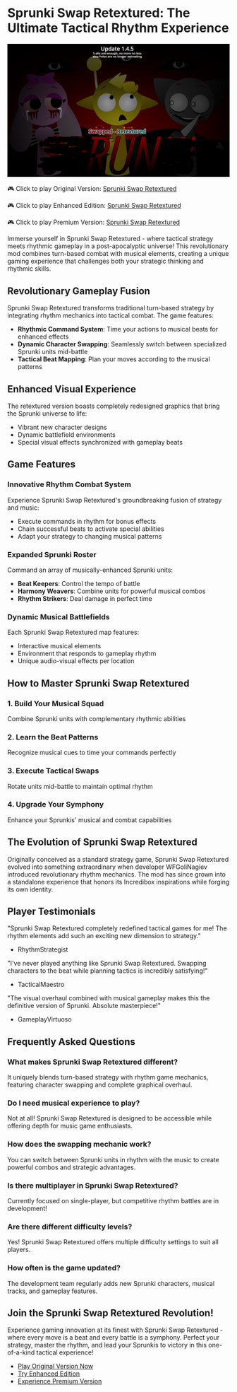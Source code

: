 # Sprunki Swap Retextured: The Ultimate Tactical Rhythm Experience

![Sprunki Swap Retextured](https://raw.githubusercontent.com/sprunkiscrunkly/sprunki-swap-retextured/refs/heads/main/sprunki-swap-retextured.png "Sprunki Swap Retextured Tactical Gameplay")

🎮 Click to play Original Version: [Sprunki Swap Retextured](https://sprunksters.com/sprunki-swap-retextured/ "Official Sprunki Swap Retextured")

🎮 Click to play Enhanced Edition: [Sprunki Swap Retextured](https://sprunkiscrunkly.com/sprunki-swap-retextured/ "Sprunki Swap Retextured Enhanced")

🎮 Click to play Premium Version: [Sprunki Swap Retextured](https://sprunkipyramixed.com/sprunki-swap-retextured/ "Sprunki Swap Retextured Premium")

Immerse yourself in Sprunki Swap Retextured - where tactical strategy meets rhythmic gameplay in a post-apocalyptic universe! This revolutionary mod combines turn-based combat with musical elements, creating a unique gaming experience that challenges both your strategic thinking and rhythmic skills.

## Revolutionary Gameplay Fusion

Sprunki Swap Retextured transforms traditional turn-based strategy by integrating rhythm mechanics into tactical combat. The game features:

- **Rhythmic Command System**: Time your actions to musical beats for enhanced effects
- **Dynamic Character Swapping**: Seamlessly switch between specialized Sprunki units mid-battle
- **Tactical Beat Mapping**: Plan your moves according to the musical patterns

## Enhanced Visual Experience

The retextured version boasts completely redesigned graphics that bring the Sprunki universe to life:

- Vibrant new character designs
- Dynamic battlefield environments
- Special visual effects synchronized with gameplay beats

## Game Features

### Innovative Rhythm Combat System

Experience Sprunki Swap Retextured's groundbreaking fusion of strategy and music:

- Execute commands in rhythm for bonus effects
- Chain successful beats to activate special abilities
- Adapt your strategy to changing musical patterns

### Expanded Sprunki Roster

Command an array of musically-enhanced Sprunki units:

- **Beat Keepers**: Control the tempo of battle
- **Harmony Weavers**: Combine units for powerful musical combos
- **Rhythm Strikers**: Deal damage in perfect time

### Dynamic Musical Battlefields

Each Sprunki Swap Retextured map features:

- Interactive musical elements
- Environment that responds to gameplay rhythm
- Unique audio-visual effects per location

## How to Master Sprunki Swap Retextured

### 1. Build Your Musical Squad
Combine Sprunki units with complementary rhythmic abilities

### 2. Learn the Beat Patterns
Recognize musical cues to time your commands perfectly

### 3. Execute Tactical Swaps
Rotate units mid-battle to maintain optimal rhythm

### 4. Upgrade Your Symphony
Enhance your Sprunkis' musical and combat capabilities

## The Evolution of Sprunki Swap Retextured

Originally conceived as a standard strategy game, Sprunki Swap Retextured evolved into something extraordinary when developer WFGoliNagiev introduced revolutionary rhythm mechanics. The mod has since grown into a standalone experience that honors its Incredibox inspirations while forging its own identity.

## Player Testimonials

"Sprunki Swap Retextured completely redefined tactical games for me! The rhythm elements add such an exciting new dimension to strategy."

- RhythmStrategist

"I've never played anything like Sprunki Swap Retextured. Swapping characters to the beat while planning tactics is incredibly satisfying!"

- TacticalMaestro

"The visual overhaul combined with musical gameplay makes this the definitive version of Sprunki. Absolute masterpiece!"

- GameplayVirtuoso

## Frequently Asked Questions

### What makes Sprunki Swap Retextured different?
It uniquely blends turn-based strategy with rhythm game mechanics, featuring character swapping and complete graphical overhaul.

### Do I need musical experience to play?
Not at all! Sprunki Swap Retextured is designed to be accessible while offering depth for music game enthusiasts.

### How does the swapping mechanic work?
You can switch between Sprunki units in rhythm with the music to create powerful combos and strategic advantages.

### Is there multiplayer in Sprunki Swap Retextured?
Currently focused on single-player, but competitive rhythm battles are in development!

### Are there different difficulty levels?
Yes! Sprunki Swap Retextured offers multiple difficulty settings to suit all players.

### How often is the game updated?
The development team regularly adds new Sprunki characters, musical tracks, and gameplay features.

## Join the Sprunki Swap Retextured Revolution!

Experience gaming innovation at its finest with Sprunki Swap Retextured - where every move is a beat and every battle is a symphony. Perfect your strategy, master the rhythm, and lead your Sprunkis to victory in this one-of-a-kind tactical experience!

- [Play Original Version Now](https://sprunksters.com/sprunki-swap-retextured/)
- [Try Enhanced Edition](https://sprunkiscrunkly.com/sprunki-swap-retextured/)
- [Experience Premium Version](https://sprunkipyramixed.com/sprunki-swap-retextured/)
